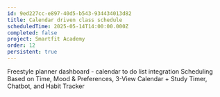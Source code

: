 ```yaml
---
id: 9ed227cc-e897-40d5-b543-934434013d82
title: Calendar driven class schedule
scheduledTime: 2025-05-14T14:00:00.000Z
completed: false
project: Smartfit Academy
order: 12
persistent: true
---
```


Freestyle planner dashboard - calendar to do list integration
Scheduling Based on Time, Mood & Preferences,
3-View Calendar + Study Timer, Chatbot, and Habit Tracker